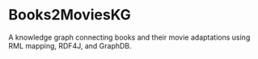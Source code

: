# Books2MoviesKG
A knowledge graph connecting books and their movie adaptations using RML mapping, RDF4J, and GraphDB.
